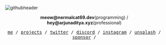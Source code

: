 
![githubheader](https://github.com/nermalcat69/nermalcat69/assets/73933669/6b392c58-1143-428d-a383-240c9d5c21eb)

<p align="center">
<b>meow@nermalcat69.dev</b>(programming) / <b>hey@arjunaditya.xyz</b>(professional)
</p>
<p align="center">
  <samp>
    <a href="https://arjunaditya.xyz">me</a> /
    <a href="https://nermalcat69.dev">projects</a> /
    <a href="https://twitter.com/nermalcat69">twitter</a> /
    <a href="https://discord.gg/v537TbpZTc">discord</a> /
    <a href="https://instagram.com/nermalcat69">instagram</a> /
    <a href="https://unsplash.com/@arjunaditya">unsplash</a> /
    <a href="https://github.com/sponsors/nermalcat69">sponsor</a> /
  </samp>
</p>
